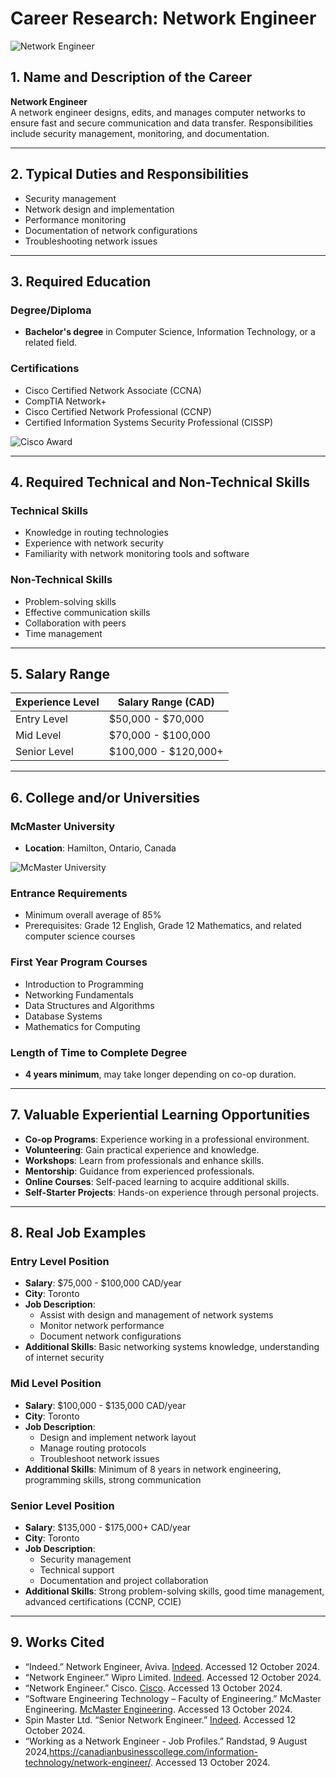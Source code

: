 # Career Research: Network Engineer

![Network Engineer](https://cybertex.edu/wp-content/uploads/2023/02/entry-level-network-engineer.jpg)

## 1. Name and Description of the Career
**Network Engineer**  
A network engineer designs, edits, and manages computer networks to ensure fast and secure communication and data transfer. Responsibilities include security management, monitoring, and documentation.

---

## 2. Typical Duties and Responsibilities
- Security management
- Network design and implementation
- Performance monitoring
- Documentation of network configurations
- Troubleshooting network issues

---

## 3. Required Education
### Degree/Diploma
- **Bachelor's degree** in Computer Science, Information Technology, or a related field.

### Certifications
- Cisco Certified Network Associate (CCNA)
- CompTIA Network+
- Cisco Certified Network Professional (CCNP)
- Certified Information Systems Security Professional (CISSP)

![Cisco Award](https://ptcsys.com/wp-content/uploads/2019/12/Cisco-Award-scaled.jpeg)

---

## 4. Required Technical and Non-Technical Skills

### Technical Skills
- Knowledge in routing technologies
- Experience with network security
- Familiarity with network monitoring tools and software

### Non-Technical Skills
- Problem-solving skills
- Effective communication skills
- Collaboration with peers
- Time management

---

## 5. Salary Range
| Experience Level | Salary Range (CAD)        |
|------------------|---------------------------|
| Entry Level      | $50,000 - $70,000        |
| Mid Level        | $70,000 - $100,000       |
| Senior Level     | $100,000 - $120,000+     |

---

## 6. College and/or Universities
### McMaster University
- **Location**: Hamilton, Ontario, Canada

![McMaster University](https://mira.mcmaster.ca/wp-content/uploads/2024/06/Media-14.jpg)

### Entrance Requirements
- Minimum overall average of 85%
- Prerequisites: Grade 12 English, Grade 12 Mathematics, and related computer science courses

### First Year Program Courses
- Introduction to Programming
- Networking Fundamentals
- Data Structures and Algorithms
- Database Systems
- Mathematics for Computing

### Length of Time to Complete Degree
- **4 years minimum**, may take longer depending on co-op duration.

---

## 7. Valuable Experiential Learning Opportunities
- **Co-op Programs**: Experience working in a professional environment.
- **Volunteering**: Gain practical experience and knowledge.
- **Workshops**: Learn from professionals and enhance skills.
- **Mentorship**: Guidance from experienced professionals.
- **Online Courses**: Self-paced learning to acquire additional skills.
- **Self-Starter Projects**: Hands-on experience through personal projects.

---

## 8. Real Job Examples
### Entry Level Position
- **Salary**: $75,000 - $100,000 CAD/year
- **City**: Toronto
- **Job Description**:
  - Assist with design and management of network systems
  - Monitor network performance
  - Document network configurations
- **Additional Skills**: Basic networking systems knowledge, understanding of internet security

### Mid Level Position
- **Salary**: $100,000 - $135,000 CAD/year
- **City**: Toronto
- **Job Description**:
  - Design and implement network layout
  - Manage routing protocols
  - Troubleshoot network issues
- **Additional Skills**: Minimum of 8 years in network engineering, programming skills, strong communication

### Senior Level Position
- **Salary**: $135,000 - $175,000+ CAD/year
- **City**: Toronto
- **Job Description**:
  - Security management
  - Technical support
  - Documentation and project collaboration
- **Additional Skills**: Strong problem-solving skills, good time management, advanced certifications (CCNP, CCIE)

---

## 9. Works Cited
- “Indeed.” Network Engineer, Aviva. [Indeed](https://ca.indeed.com/jobs?q=network+engineer&l=Gormley%2C+ON&from=searchOnDesktopSerp&vjk=686a9d22a2f5b66b). Accessed 12 October 2024.
- “Network Engineer.” Wipro Limited. [Indeed](https://ca.indeed.com/jobs?q=network+engineer&l=Gormley%2C+ON&from=searchOnDesktopSerp&vjk=d4ca6095da11c5ac). Accessed 12 October 2024.
- “Network Engineer.” Cisco. [Cisco](https://www.cisco.com/site/us/en/learn/training-certifications/tech-roles/network-engineer.html). Accessed 13 October 2024.
- “Software Engineering Technology – Faculty of Engineering.” McMaster Engineering. [McMaster Engineering](https://www.eng.mcmaster.ca/sept/degree-options/software-engineering-technology/). Accessed 13 October 2024.
- Spin Master Ltd. “Senior Network Engineer.” [Indeed](https://ca.indeed.com/jobs?q=network+engineer&l=Gormley%2C+ON&from=searchOnDesktopSerp&vjk=d155b97caef8cfb7). Accessed 12 October 2024.
- “Working as a Network Engineer - Job Profiles.” Randstad, 9 August 2024,https://canadianbusinesscollege.com/information-technology/network-engineer/. Accessed 13 October 2024. 


